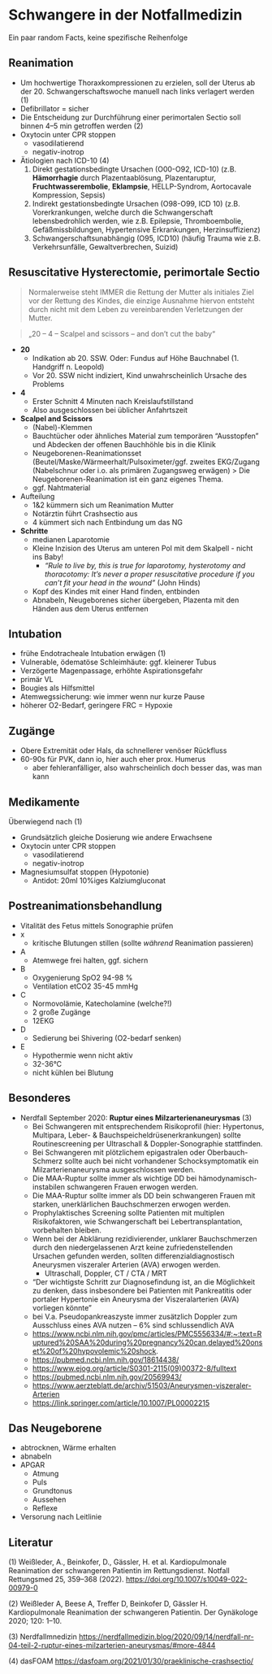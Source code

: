 # Schwangere in der Notfallmedizin

Ein paar random Facts, keine spezifische Reihenfolge

## Reanimation

- Um hochwertige Thoraxkompressionen zu erzielen, soll der Uterus ab der 20. Schwangerschaftswoche manuell nach links verlagert werden (1)
- Defibrillator = sicher
- Die Entscheidung zur Durchführung einer perimortalen Sectio soll binnen 4–5 min getroffen werden (2)
- Oxytocin unter CPR stoppen
  - vasodilatierend
  - negativ-inotrop
- Ätiologien nach ICD-10 (4)
    1. Direkt gestationsbedingte Ursachen (O00-O92, ICD-10) (z.B. **Hämorrhagie** durch Plazentaablösung, Plazentaruptur, **Fruchtwasserembolie**, **Eklampsie**, HELLP-Syndrom, Aortocavale Kompression, Sepsis)
    2. Indirekt gestationsbedingte Ursachen (O98-O99, ICD 10) (z.B. Vorerkrankungen, welche durch die Schwangerschaft lebensbedrohlich werden, wie z.B. Epilepsie, Thromboembolie, Gefäßmissbildungen, Hypertensive Erkrankungen, Herzinsuffizienz)
    3. Schwangerschaftsunabhängig (O95, ICD10) (häufig Trauma wie z.B. Verkehrsunfälle, Gewaltverbrechen, Suizid)

## Resuscitative Hysterectomie, perimortale Sectio

> Normalerweise steht IMMER die Rettung der Mutter als initiales Ziel vor der Rettung des Kindes, die einzige Ausnahme hiervon entsteht durch nicht mit dem Leben zu vereinbarenden Verletzungen der Mutter.

> „20 – 4 – Scalpel and scissors – and don’t cut the baby“

- **20**
  - Indikation ab 20. SSW. Oder: Fundus auf Höhe Bauchnabel (1. Handgriff n. Leopold)
  - Vor 20. SSW nicht indiziert, Kind unwahrscheinlich Ursache des Problems
- **4**
  - Erster Schnitt 4 Minuten nach Kreislaufstillstand
  - Also ausgeschlossen bei üblicher Anfahrtszeit
- **Scalpel and Scissors**
  - (Nabel)-Klemmen
  - Bauchtücher oder ähnliches Material zum temporären “Ausstopfen” und Abdecken der offenen Bauchhöhle bis in die Klinik 
  - Neugeborenen-Reanimationsset (Beutel/Maske/Wärmeerhalt/Pulsoximeter/ggf. zweites EKG/Zugang (Nabelschnur oder i.o. als primären Zugangsweg erwägen) > Die Neugeborenen-Reanimation ist ein ganz eigenes Thema.
  - ggf. Nahtmaterial
- Aufteilung
  - 1&2 kümmern sich um Reanimation Mutter
  - Notärztin führt Crashsectio aus
  - 4 kümmert sich nach Entbindung um das NG
- **Schritte**
  - medianen Laparotomie
  - Kleine Inzision des Uterus am unteren Pol mit dem Skalpell - nicht ins Baby!
    - *“Rule to live by, this is true for laparotomy, hysterotomy and thoracotomy: It’s never a proper resuscitative procedure if you can’t fit your head in the wound”* (John Hinds)
  - Kopf des Kindes mit einer Hand finden, entbinden
  - Abnabeln, Neugeborenes sicher übergeben, Plazenta mit den Händen aus dem Uterus entfernen


## Intubation

- frühe Endotracheale Intubation erwägen (1)
- Vulnerable, ödematöse Schleimhäute: ggf. kleinerer Tubus
- Verzögerte Magenpassage, erhöhte Aspirationsgefahr
- primär VL
- Bougies als Hilfsmittel
- Atemwegssicherung: wie immer wenn nur kurze Pause
- höherer O2-Bedarf, geringere FRC = Hypoxie

## Zugänge

- Obere Extremität oder Hals, da schnellerer venöser Rückfluss
- 60-90s für PVK, dann io, hier auch eher prox. Humerus
  - aber fehleranfälliger, also wahrscheinlich doch besser das, was man kann

## Medikamente 

Überwiegend nach (1)

- Grundsätzlich gleiche Dosierung wie andere Erwachsene
- Oxytocin unter CPR stoppen
  - vasodilatierend
  - negativ-inotrop
- Magnesiumsulfat stoppen (Hypotonie)
  - Antidot: 20ml 10%iges Kalziumgluconat

## Postreanimationsbehandlung

- Vitalität des Fetus mittels Sonographie prüfen
- x
  - kritische Blutungen stillen (sollte *während* Reanimation passieren)
- A
  - Atemwege frei halten, ggf. sichern
- B
  - Oxygenierung SpO2 94-98 %
  - Ventilation etCO2 35-45 mmHg
- C
  - Normovolämie, Katecholamine (welche?!)
  - 2 große Zugänge
  - 12EKG
- D
  - Sedierung bei Shivering (O2-bedarf senken)
- E
  - Hypothermie wenn nicht aktiv
  - 32-36°C
  - nicht kühlen bei Blutung

## Besonderes

- Nerdfall September 2020: **Ruptur eines Milzarterienaneurysmas** (3)
  - Bei Schwangeren mit entsprechendem Risikoprofil (hier: Hypertonus, Multipara, Leber- & Bauchspeicheldrüsenerkrankungen) sollte Routinescreening per Ultraschall & Doppler-Sonographie stattfinden. 
  - Bei Schwangeren mit plötzlichem epigastralen oder Oberbauch-Schmerz sollte auch bei nicht vorhandener Schocksymptomatik ein Milzarterienaneurysma ausgeschlossen werden. 
  - Die MAA-Ruptur sollte immer als wichtige DD bei hämodynamisch-instabilen schwangeren Frauen erwogen werden.
  - Die MAA-Ruptur sollte immer als DD bein schwangeren Frauen mit starken, unerklärlichen Bauchschmerzen erwogen werden.
  - Prophylaktisches Screening sollte Patienten mit multiplen Risikofaktoren, wie Schwangerschaft bei Lebertransplantation, vorbehalten bleiben.
  - Wenn bei der Abklärung rezidivierender, unklarer Bauchschmerzen durch den niedergelassenen Arzt keine zufriedenstellenden Ursachen gefunden werden, sollten differenzialdiagnostisch Aneurysmen viszeraler Arterien (AVA) erwogen werden.
    - Ultraschall, Doppler, CT / CTA / MRT
  - “Der wichtigste Schritt zur Diagnosefindung ist, an die Möglichkeit zu denken, dass insbesondere bei Patienten mit Pankreatitis oder portaler Hypertonie ein Aneurysma der Viszeralarterien (AVA) vorliegen könnte”
  - bei V.a. Pseudopankreaszyste immer zusätzlich Doppler zum Ausschluss eines AVA nutzen – 6% sind schlussendlich AVA
  - https://www.ncbi.nlm.nih.gov/pmc/articles/PMC5556334/#:~:text=Ruptured%20SAA%20during%20pregnancy%20can,delayed%20onset%20of%20hypovolemic%20shock.
  - https://pubmed.ncbi.nlm.nih.gov/18614438/
  - https://www.ejog.org/article/S0301-2115(09)00372-8/fulltext
  - https://pubmed.ncbi.nlm.nih.gov/20569943/
  - https://www.aerzteblatt.de/archiv/51503/Aneurysmen-viszeraler-Arterien
  - https://link.springer.com/article/10.1007/PL00002215
  

## Das Neugeborene

- abtrocknen, Wärme erhalten
- abnabeln
- APGAR
  - Atmung
  - Puls
  - Grundtonus
  - Aussehen
  - Reflexe
- Versorung nach Leitlinie

## Literatur

(1) Weißleder, A., Beinkofer, D., Gässler, H. et al. Kardiopulmonale Reanimation der schwangeren Patientin im Rettungsdienst. Notfall Rettungsmed 25, 359–368 (2022). https://doi.org/10.1007/s10049-022-00979-0

(2) Weißleder A, Beese A, Treffer D, Beinkofer D, Gässler H. Kardiopulmonale Reanimation der schwangeren Patientin. Der Gynäkologe 2020; 120: 1–10.

(3) Nerdfallmnedizin https://nerdfallmedizin.blog/2020/09/14/nerdfall-nr-04-teil-2-ruptur-eines-milzarterien-aneurysmas/#more-4844

(4) dasFOAM https://dasfoam.org/2021/01/30/praeklinische-crashsectio/